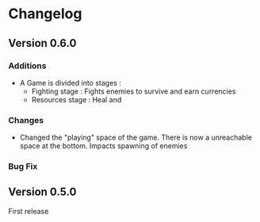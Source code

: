 # Changelog 

## Version 0.6.0

### Additions

- A Game is divided into stages :
  - Fighting stage : Fights enemies to survive and earn currencies
  - Resources stage : Heal and 

### Changes

- Changed the "playing" space of the game. There is now a unreachable space at the bottom. Impacts spawning of enemies

### Bug Fix


## Version 0.5.0

First release